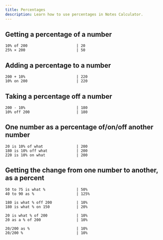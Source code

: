 ```yaml
---
title: Percentages
description: Learn how to use percentages in Notes Calculator.
---
```


## Getting a percentage of a number
```
10% of 200                      | 20
25% × 200                       | 50
```

## Adding a percentage to a number
```
200 + 10%                       | 220
10% on 200                      | 220
```

## Taking a percentage off a number
```
200 - 10%                       | 180
10% off 200                     | 180
```

## One number as a percentage of/on/off another number
```
20 is 10% of what               | 200
180 is 10% off what             | 200
220 is 10% on what              | 200
```

## Getting the change from one number to another, as a percent
```
50 to 75 is what %              | 50%
40 to 90 as %                   | 125%

180 is what % off 200           | 10%
180 is what % on 150            | 20%

20 is what % of 200             | 10%
20 as a % of 200                | 10%

20/200 as %                     | 10%
20/200 %                        | 10%
```

